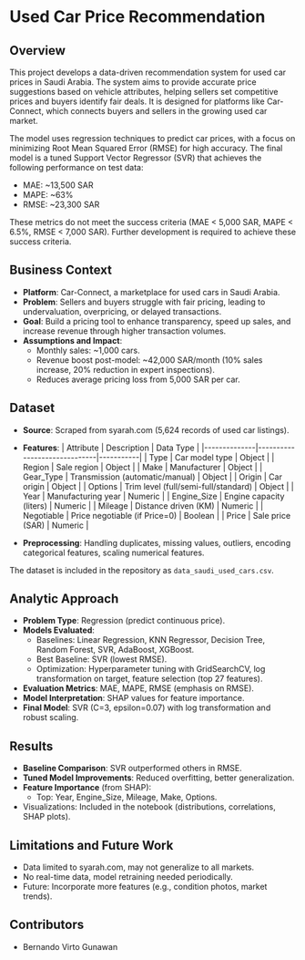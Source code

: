 # Used Car Price Recommendation

## Overview

This project develops a data-driven recommendation system for used car prices in Saudi Arabia. The system aims to provide accurate price suggestions based on vehicle attributes, helping sellers set competitive prices and buyers identify fair deals. It is designed for platforms like Car-Connect, which connects buyers and sellers in the growing used car market.

The model uses regression techniques to predict car prices, with a focus on minimizing Root Mean Squared Error (RMSE) for high accuracy. The final model is a tuned Support Vector Regressor (SVR) that achieves the following performance on test data:
- MAE: ~13,500 SAR
- MAPE: ~63%
- RMSE: ~23,300 SAR

These metrics do not meet the success criteria (MAE < 5,000 SAR, MAPE < 6.5%, RMSE < 7,000 SAR). Further development is required to achieve these success criteria.

## Business Context

- **Platform**: Car-Connect, a marketplace for used cars in Saudi Arabia.
- **Problem**: Sellers and buyers struggle with fair pricing, leading to undervaluation, overpricing, or delayed transactions.
- **Goal**: Build a pricing tool to enhance transparency, speed up sales, and increase revenue through higher transaction volumes.
- **Assumptions and Impact**:
  - Monthly sales: ~1,000 cars.
  - Revenue boost post-model: ~42,000 SAR/month (10% sales increase, 20% reduction in expert inspections).
  - Reduces average pricing loss from 5,000 SAR per car.

## Dataset

- **Source**: Scraped from syarah.com (5,624 records of used car listings).
- **Features**:
  | Attribute    | Description                  | Data Type |
  |--------------|------------------------------|-----------|
  | Type        | Car model type              | Object   |
  | Region      | Sale region                 | Object   |
  | Make        | Manufacturer                | Object   |
  | Gear_Type   | Transmission (automatic/manual) | Object |
  | Origin      | Car origin                  | Object   |
  | Options     | Trim level (full/semi-full/standard) | Object |
  | Year        | Manufacturing year          | Numeric  |
  | Engine_Size | Engine capacity (liters)    | Numeric  |
  | Mileage     | Distance driven (KM)        | Numeric  |
  | Negotiable  | Price negotiable (if Price=0) | Boolean |
  | Price       | Sale price (SAR)            | Numeric  |

- **Preprocessing**: Handling duplicates, missing values, outliers, encoding categorical features, scaling numerical features.

The dataset is included in the repository as `data_saudi_used_cars.csv`.

## Analytic Approach

- **Problem Type**: Regression (predict continuous price).
- **Models Evaluated**:
  - Baselines: Linear Regression, KNN Regressor, Decision Tree, Random Forest, SVR, AdaBoost, XGBoost.
  - Best Baseline: SVR (lowest RMSE).
  - Optimization: Hyperparameter tuning with GridSearchCV, log transformation on target, feature selection (top 27 features).
- **Evaluation Metrics**: MAE, MAPE, RMSE (emphasis on RMSE).
- **Model Interpretation**: SHAP values for feature importance.
- **Final Model**: SVR (C=3, epsilon=0.07) with log transformation and robust scaling.

## Results

- **Baseline Comparison**: SVR outperformed others in RMSE.
- **Tuned Model Improvements**: Reduced overfitting, better generalization.
- **Feature Importance** (from SHAP):
  - Top: Year, Engine_Size, Mileage, Make, Options.
- Visualizations: Included in the notebook (distributions, correlations, SHAP plots).

## Limitations and Future Work

- Data limited to syarah.com, may not generalize to all markets.
- No real-time data, model retraining needed periodically.
- Future: Incorporate more features (e.g., condition photos, market trends).

## Contributors
- Bernando Virto Gunawan

